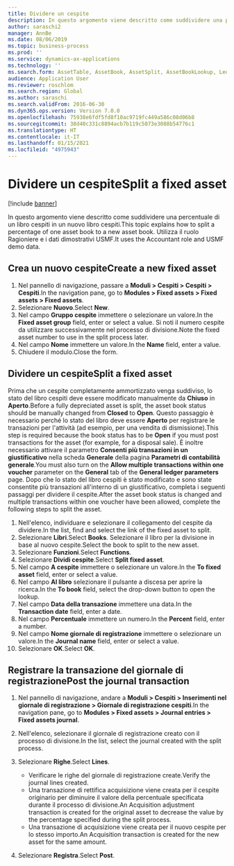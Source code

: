 ```yaml
---
title: Dividere un cespite
description: In questo argomento viene descritto come suddividere una percentuale di un libro cespiti in un nuovo libro cespiti.
author: saraschi2
manager: AnnBe
ms.date: 08/06/2019
ms.topic: business-process
ms.prod: ''
ms.service: dynamics-ax-applications
ms.technology: ''
ms.search.form: AssetTable, AssetBook, AssetSplit, AssetBookLookup, LedgerJournalTable, LedgerJournalTransAsset
audience: Application User
ms.reviewer: roschlom
ms.search.region: Global
ms.author: saraschi
ms.search.validFrom: 2016-06-30
ms.dyn365.ops.version: Version 7.0.0
ms.openlocfilehash: 75938e6fdf5fd8f10ac9719fc449a586c08d06b8
ms.sourcegitcommit: 38d40c331c8894acb7b119c5073e3088b54776c1
ms.translationtype: HT
ms.contentlocale: it-IT
ms.lasthandoff: 01/15/2021
ms.locfileid: "4975943"
---
```

# <a name="split-a-fixed-asset"></a><span data-ttu-id="6005b-103">Dividere un cespite</span><span class="sxs-lookup"><span data-stu-id="6005b-103">Split a fixed asset</span></span>

[!include [banner](../../includes/banner.md)]

<span data-ttu-id="6005b-104">In questo argomento viene descritto come suddividere una percentuale di un libro cespiti in un nuovo libro cespiti.</span><span class="sxs-lookup"><span data-stu-id="6005b-104">This topic explains how to split a percentage of one asset book to a new asset book.</span></span> <span data-ttu-id="6005b-105">Utilizza il ruolo Ragioniere e i dati dimostrativi USMF.</span><span class="sxs-lookup"><span data-stu-id="6005b-105">It uses the Accountant role and USMF demo data.</span></span>

## <a name="create-a-new-fixed-asset"></a><span data-ttu-id="6005b-106">Crea un nuovo cespite</span><span class="sxs-lookup"><span data-stu-id="6005b-106">Create a new fixed asset</span></span>

1. <span data-ttu-id="6005b-107">Nel pannello di navigazione, passare a **Moduli \> Cespiti \> Cespiti \> Cespiti**.</span><span class="sxs-lookup"><span data-stu-id="6005b-107">In the navigation pane, go to **Modules \> Fixed assets \> Fixed assets \> Fixed assets**.</span></span>
2. <span data-ttu-id="6005b-108">Selezionare **Nuovo**.</span><span class="sxs-lookup"><span data-stu-id="6005b-108">Select **New**.</span></span>
3. <span data-ttu-id="6005b-109">Nel campo **Gruppo cespite** immettere o selezionare un valore.</span><span class="sxs-lookup"><span data-stu-id="6005b-109">In the **Fixed asset group** field, enter or select a value.</span></span> <span data-ttu-id="6005b-110">Si noti il numero cespite da utilizzare successivamente nel processo di divisione.</span><span class="sxs-lookup"><span data-stu-id="6005b-110">Note the fixed asset number to use in the split process later.</span></span>
4. <span data-ttu-id="6005b-111">Nel campo **Nome** immettere un valore.</span><span class="sxs-lookup"><span data-stu-id="6005b-111">In the **Name** field, enter a value.</span></span>
5. <span data-ttu-id="6005b-112">Chiudere il modulo.</span><span class="sxs-lookup"><span data-stu-id="6005b-112">Close the form.</span></span>

## <a name="split-a-fixed-asset"></a><span data-ttu-id="6005b-113">Dividere un cespite</span><span class="sxs-lookup"><span data-stu-id="6005b-113">Split a fixed asset</span></span>

<span data-ttu-id="6005b-114">Prima che un cespite completamente ammortizzato venga suddiviso, lo stato del libro cespiti deve essere modificato manualmente da **Chiuso** in **Aperto**.</span><span class="sxs-lookup"><span data-stu-id="6005b-114">Before a fully depreciated asset is split, the asset book status should be manually changed from **Closed** to **Open**.</span></span> <span data-ttu-id="6005b-115">Questo passaggio è necessario perché lo stato del libro deve essere **Aperto** per registrare le transazioni per l'attività (ad esempio, per una vendita di dismissione).</span><span class="sxs-lookup"><span data-stu-id="6005b-115">This step is required because the book status has to be **Open** if you must post transactions for the asset (for example, for a disposal sale).</span></span> <span data-ttu-id="6005b-116">È inoltre necessario attivare il parametro **Consenti più transazioni in un giustificativo** nella scheda **Generale** della pagina **Parametri di contabilità generale**.</span><span class="sxs-lookup"><span data-stu-id="6005b-116">You must also turn on the **Allow multiple transactions within one voucher** parameter on the **General** tab of the **General ledger parameters** page.</span></span> <span data-ttu-id="6005b-117">Dopo che lo stato del libro cespiti è stato modificato e sono state consentite più transazioni all'interno di un giustificativo, completa i seguenti passaggi per dividere il cespite.</span><span class="sxs-lookup"><span data-stu-id="6005b-117">After the asset book status is changed and multiple transactions within one voucher have been allowed, complete the following steps to split the asset.</span></span>

1. <span data-ttu-id="6005b-118">Nell'elenco, individuare e selezionare il collegamento del cespite da dividere.</span><span class="sxs-lookup"><span data-stu-id="6005b-118">In the list, find and select the link of the fixed asset to split.</span></span>
2. <span data-ttu-id="6005b-119">Selezionare **Libri**.</span><span class="sxs-lookup"><span data-stu-id="6005b-119">Select **Books**.</span></span> <span data-ttu-id="6005b-120">Selezionare il libro per la divisione in base al nuovo cespite.</span><span class="sxs-lookup"><span data-stu-id="6005b-120">Select the book to split to the new asset.</span></span>
3. <span data-ttu-id="6005b-121">Selezionare **Funzioni**.</span><span class="sxs-lookup"><span data-stu-id="6005b-121">Select **Functions**.</span></span>
4. <span data-ttu-id="6005b-122">Selezionare **Dividi cespite**.</span><span class="sxs-lookup"><span data-stu-id="6005b-122">Select **Split fixed asset**.</span></span>
5. <span data-ttu-id="6005b-123">Nel campo **A cespite** immettere o selezionare un valore.</span><span class="sxs-lookup"><span data-stu-id="6005b-123">In the **To fixed asset** field, enter or select a value.</span></span>
6. <span data-ttu-id="6005b-124">Nel campo **Al libro** selezionare il pulsante a discesa per aprire la ricerca.</span><span class="sxs-lookup"><span data-stu-id="6005b-124">In the **To book** field, select the drop-down button to open the lookup.</span></span>
7. <span data-ttu-id="6005b-125">Nel campo **Data della transazione** immettere una data.</span><span class="sxs-lookup"><span data-stu-id="6005b-125">In the **Transaction date** field, enter a date.</span></span>
8. <span data-ttu-id="6005b-126">Nel campo **Percentuale** immettere un numero.</span><span class="sxs-lookup"><span data-stu-id="6005b-126">In the **Percent** field, enter a number.</span></span>
9. <span data-ttu-id="6005b-127">Nel campo **Nome giornale di registrazione** immettere o selezionare un valore.</span><span class="sxs-lookup"><span data-stu-id="6005b-127">In the **Journal name** field, enter or select a value.</span></span>
10. <span data-ttu-id="6005b-128">Selezionare **OK**.</span><span class="sxs-lookup"><span data-stu-id="6005b-128">Select **OK**.</span></span>

## <a name="post-the-journal-transaction"></a><span data-ttu-id="6005b-129">Registrare la transazione del giornale di registrazione</span><span class="sxs-lookup"><span data-stu-id="6005b-129">Post the journal transaction</span></span>

1. <span data-ttu-id="6005b-130">Nel pannello di navigazione, andare a **Moduli \> Cespiti \> Inserimenti nel giornale di registrazione \> Giornale di registrazione cespiti**.</span><span class="sxs-lookup"><span data-stu-id="6005b-130">In the navigation pane, go to **Modules \> Fixed assets \> Journal entries \> Fixed assets journal**.</span></span>
2. <span data-ttu-id="6005b-131">Nell'elenco, selezionare il giornale di registrazione creato con il processo di divisione.</span><span class="sxs-lookup"><span data-stu-id="6005b-131">In the list, select the journal created with the split process.</span></span>
3. <span data-ttu-id="6005b-132">Selezionare **Righe**.</span><span class="sxs-lookup"><span data-stu-id="6005b-132">Select **Lines**.</span></span>

    - <span data-ttu-id="6005b-133">Verificare le righe del giornale di registrazione create.</span><span class="sxs-lookup"><span data-stu-id="6005b-133">Verify the journal lines created.</span></span>
    - <span data-ttu-id="6005b-134">Una transazione di rettifica acquisizione viene creata per il cespite originario per diminuire il valore della percentuale specificata durante il processo di divisione.</span><span class="sxs-lookup"><span data-stu-id="6005b-134">An Acquisition adjustment transaction is created for the original asset to decrease the value by the percentage specified during the split process.</span></span>
    - <span data-ttu-id="6005b-135">Una transazione di acquisizione viene creata per il nuovo cespite per lo stesso importo.</span><span class="sxs-lookup"><span data-stu-id="6005b-135">An Acquisition transaction is created for the new asset for the same amount.</span></span>

4. <span data-ttu-id="6005b-136">Selezionare **Registra**.</span><span class="sxs-lookup"><span data-stu-id="6005b-136">Select **Post**.</span></span>
